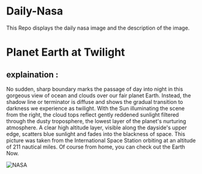 # Daily-Nasa

This Repo displays the daily nasa image and the description of the image.

<!--NASA-->
# Planet Earth at Twilight
## explaination :

No sudden, sharp boundary marks the passage of day into night in this gorgeous view of ocean and clouds over our fair planet Earth. Instead, the shadow line or terminator is diffuse and shows the gradual transition to darkness we experience as twilight. With the Sun illuminating the scene from the right, the cloud tops reflect gently reddened sunlight filtered through the dusty troposphere, the lowest layer of the planet's nurturing atmosphere. A clear high altitude layer, visible along the dayside's upper edge, scatters blue sunlight and fades into the blackness of space. This picture was taken from the International Space Station orbiting at an altitude of 211 nautical miles. Of course from home, you can check out the Earth Now.

![NASA](https://apod.nasa.gov/apod/image/2412/ISS002-E-7377_1024c.jpg)
<!--/NASA-->